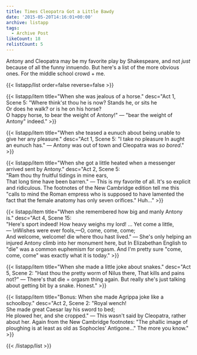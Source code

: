 ```yaml
---
title: Times Cleopatra Got a Little Bawdy
date: '2015-05-20T14:16:01+00:00'
archive: listapp
tags: 
  - Archive Post
likeCount: 18
relistCount: 5
---
```


Antony and Cleopatra may be my favorite play by Shakespeare, and not *just* because of all the funny innuendo. But here's a list of the more obvious ones. For the middle school crowd + me.

<!--more-->

{{< listapp/list order=false reverse=false >}}

   {{< listapp/item title="When she was jealous of a horse."
      desc="Act 1, Scene 5: \"Where think'st thou he is now? Stands he, or sits he Or does he walk? or is he on his horse? O happy horse, to bear the weight of Antony!\" — \"bear the weight of Antony\" indeed." >}}

   {{< listapp/item title="When she teased a eunuch about being unable to give her any pleasure."
      desc="Act 1, Scene 5: \"I take no pleasure In aught an eunuch has.\" — Antony was out of town and Cleopatra was *so bored*." >}}

   {{< listapp/item title="When she got a little heated when a messenger arrived sent by Antony."
      desc="Act 2, Scene 5: \"Ram thou thy fruitful tidings in mine ears, That long time have been barren.\" — This is my favorite of all. It's so explicit and ridiculous. The footnotes of the New Cambridge edition tell me this \"calls to mind the Roman empress who is supposed to have lamented the fact that the female anatomy has only seven orifices.\" Huh…" >}}

   {{< listapp/item title="When she remembered how big and manly Antony is."
      desc="Act 4, Scene 15: \"Here's sport indeed! How heavy weighs my lord! ... Yet come a little,— \nWishes were ever fools,—O, come, come, come; And welcome, welcome! die where thou hast lived.\" — She's only helping an injured Antony climb into her monument here, but In Elizabethan English to \"die\" was a common euphemism for orgasm. And I'm pretty sure \"come, come, come\" was exactly what it is today." >}}

   {{< listapp/item title="When she made a little joke about snakes."
      desc="Act 5, Scene 2: \"Hast thou the pretty worm of Nilus there, That kills and pains not?\" — There's that die = orgasm thing again. But really she's just talking about getting bit by a snake. Honest." >}}

   {{< listapp/item title="Bonus: When she made Agrippa joke like a schoolboy."
      desc="Act 2, Scene 2: \"Royal wench! She made great Caesar lay his sword to bed; He plowed her, and she cropped.\" — This wasn't said by Cleopatra, rather about her. Again from the New Cambridge footnotes: \"The phallic image of ploughing is at least as old as Sophocles’ Antigone…\" The more you know." >}}

{{< /listapp/list >}}
